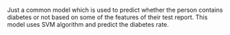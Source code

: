 Just a common model which is used to predict whether the person contains diabetes or not based on some of the features of their test report.
This model uses SVM algorithm and predict the diabetes rate.
